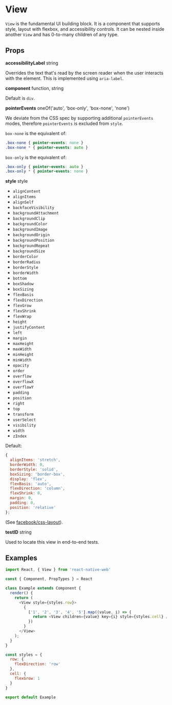 # View

`View` is the fundamental UI building block. It is a component that supports
style, layout with flexbox, and accessibility controls.  It can be nested
inside another `View` and has 0-to-many children of any type.

## Props

**accessibilityLabel** string

Overrides the text that's read by the screen reader when the user interacts
with the element. This is implemented using `aria-label`.

**component** function, string

Default is `div`.

**pointerEvents** oneOf('auto', 'box-only', 'box-none', 'none')

We deviate from the CSS spec by supporting additional `pointerEvents` modes,
therefore `pointerEvents` is excluded from `style`.

`box-none` is the equivalent of:

```css
.box-none { pointer-events: none }
.box-none * { pointer-events: auto }
```

`box-only` is the equivalent of:

```css
.box-only { pointer-events: auto }
.box-only * { pointer-events: none }
```

**style** style

+ `alignContent`
+ `alignItems`
+ `alignSelf`
+ `backfaceVisibility`
+ `backgroundAttachment`
+ `backgroundClip`
+ `backgroundColor`
+ `backgroundImage`
+ `backgroundOrigin`
+ `backgroundPosition`
+ `backgroundRepeat`
+ `backgroundSize`
+ `borderColor`
+ `borderRadius`
+ `borderStyle`
+ `borderWidth`
+ `bottom`
+ `boxShadow`
+ `boxSizing`
+ `flexBasis`
+ `flexDirection`
+ `flexGrow`
+ `flexShrink`
+ `flexWrap`
+ `height`
+ `justifyContent`
+ `left`
+ `margin`
+ `maxHeight`
+ `maxWidth`
+ `minHeight`
+ `minWidth`
+ `opacity`
+ `order`
+ `overflow`
+ `overflowX`
+ `overflowY`
+ `padding`
+ `position`
+ `right`
+ `top`
+ `transform`
+ `userSelect`
+ `visibility`
+ `width`
+ `zIndex`

Default:

```js
{
  alignItems: 'stretch',
  borderWidth: 0,
  borderStyle: 'solid',
  boxSizing: 'border-box',
  display: 'flex',
  flexBasis: 'auto',
  flexDirection: 'column',
  flexShrink: 0,
  margin: 0,
  padding: 0,
  position: 'relative'
};
```

(See [facebook/css-layout](https://github.com/facebook/css-layout)).

**testID** string

Used to locate this view in end-to-end tests.

## Examples

```js
import React, { View } from 'react-native-web'

const { Component, PropTypes } = React

class Example extends Component {
  render() {
    return (
      <View style={styles.row}>
        {
          ['1', '2', '3', '4', '5'].map((value, i) => {
            return <View children={value} key={i} style={styles.cell} />
          })
        }
      </View>
    );
  }
}

const styles = {
  row: {
    flexDirection: 'row'
  },
  cell: {
    flexGrow: 1
  }
}

export default Example
```
